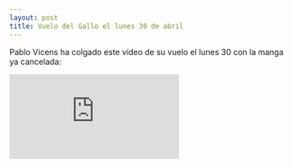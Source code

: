 ```yaml
---
layout: post
title: Vuelo del Gallo el lunes 30 de abril
---
```


Pablo Vicens ha colgado este vídeo de su vuelo el lunes 30 con la manga ya cancelada:

<iframe src="http://www.youtube.com/embed/6IIY2IfV5Kc" frameborder="0" allowfullscreen="allowfullscreen">
</iframe>

